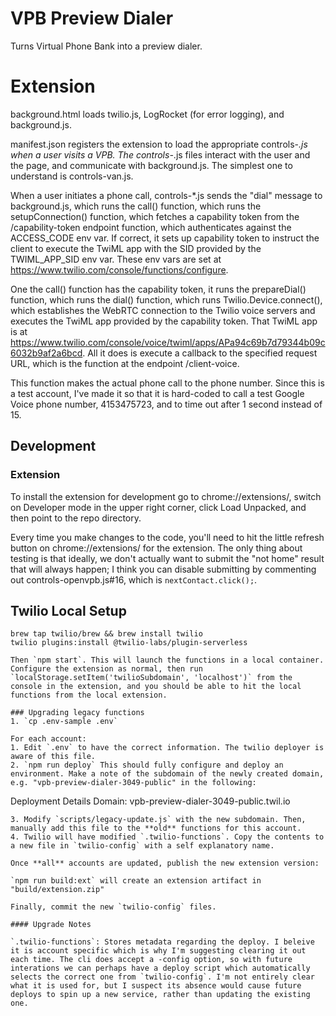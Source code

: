 # VPB Preview Dialer

Turns Virtual Phone Bank into a preview dialer.

# Extension

background.html loads twilio.js, LogRocket (for error logging), and
background.js.

manifest.json registers the extension to load the appropriate
controls-*.js when a user visits a VPB. The controls-*.js files
interact with the user and the page, and communicate with
background.js. The simplest one to understand is controls-van.js.

When a user initiates a phone call, controls-*.js sends the "dial"
message to background.js, which runs the call() function, which runs
the setupConnection() function, which fetches a capability token from
the /capability-token endpoint function, which authenticates against
the ACCESS_CODE env var. If correct, it sets up capability token to
instruct the client to execute the TwiML app with the SID provided by
the TWIML_APP_SID env var. These env vars are set at
https://www.twilio.com/console/functions/configure.

One the call() function has the capability token, it runs the
prepareDial() function, which runs the dial() function, which runs
Twilio.Device.connect(), which establishes the WebRTC connection to
the Twilio voice servers and executes the TwiML app provided by the
capability token. That TwiML app is at
https://www.twilio.com/console/voice/twiml/apps/APa94c69b7d79344b09c6032b9af2a6bcd.
All it does is execute a callback to the specified request URL, which
is the function at the endpoint /client-voice.

This function makes the actual phone call to the phone number. Since
this is a test account, I've made it so that it is hard-coded to call
a test Google Voice phone number, 4153475723, and to time out after 1
second instead of 15.

## Development

### Extension
To install the extension for development go to chrome://extensions/, switch on Developer mode in the upper right corner, click Load Unpacked, and then point to the repo directory.

Every time you make changes to the code, you'll need to hit the little
refresh button on chrome://extensions/ for the extension. The only
thing about testing is that ideally, we don't actually want to submit
the "not home" result that will always happen; I think you can disable
submitting by commenting out controls-openvpb.js#16, which is
`nextContact.click();`.

## Twilio Local Setup
```
brew tap twilio/brew && brew install twilio
twilio plugins:install @twilio-labs/plugin-serverless

Then `npm start`. This will launch the functions in a local container.
Configure the extension as normal, then run `localStorage.setItem('twilioSubdomain', 'localhost')` from the console in the extension, and you should be able to hit the local functions from the local extension.

### Upgrading legacy functions
1. `cp .env-sample .env`

For each account:
1. Edit `.env` to have the correct information. The twilio deployer is aware of this file.
2. `npm run deploy` This should fully configure and deploy an environment. Make a note of the subdomain of the newly created domain, e.g. "vpb-preview-dialer-3049-public" in the following:
```
Deployment Details
Domain: vpb-preview-dialer-3049-public.twil.io
```
3. Modify `scripts/legacy-update.js` with the new subdomain. Then, manually add this file to the **old** functions for this account.
4. Twilio will have modified `.twilio-functions`. Copy the contents to a new file in `twilio-config` with a self explanatory name.

Once **all** accounts are updated, publish the new extension version:

`npm run build:ext` will create an extension artifact in "build/extension.zip"

Finally, commit the new `twilio-config` files.

#### Upgrade Notes

`.twilio-functions`: Stores metadata regarding the deploy. I beleive it is account specific which is why I'm suggesting clearing it out each time. The cli does accept a -config option, so with future interations we can perhaps have a deploy script which automatically selects the correct one from `twilio-config`. I'm not entirely clear what it is used for, but I suspect its absence would cause future deploys to spin up a new service, rather than updating the existing one.